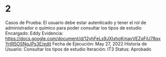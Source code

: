 # 2

Casos de Prueba: El usuario debe estar autenticado y tener el rol de administrador o químico para poder consultar los tipos de estudio
Encargado: Eddy
Evidencia: https://docs.google.com/document/d/12yhFeLs9JXIxhoKmavVEZqFiU78qxYrtR5OSNgJPs3E/edit
Fecha de Ejecución: May 27, 2022
Historia de Usuario: Consultar los tipos de estudio
Iteración: IT3
Status: Aprobado